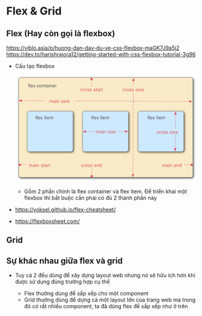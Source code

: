 # Flex & Grid

## Flex (Hay còn gọi là flexbox)
https://viblo.asia/p/huong-dan-day-du-ve-css-flexbox-maGK7J9a5j2
https://dev.to/harishrajora12/getting-started-with-css-flexbox-tutorial-3g96

  - Cấu tạo flexbox

    ![](/Programs/Stage2/2_css/images/flexbox-axis.png)

    - Gồm 2 phần chính là flex container và flex item. Để triển khai một flexbox thì bắt buộc cần phải có đủ 2 thành phần này

  - https://yoksel.github.io/flex-cheatsheet/
  - https://flexboxsheet.com/


## Grid

## Sự khác nhau giữa flex và grid

- Tuy cả 2 đều dùng để xây dựng layout web nhưng nó sẽ hữu ích hơn khi được sử dụng đúng trường hợp cụ thể

  - Flex thường dùng để sắp xếp cho một component
  - Grid thường dùng để dựng cả một layout lớn của trang web mà trong đó có rất nhiều component, ta đã dùng flex để sắp xếp như ở trên